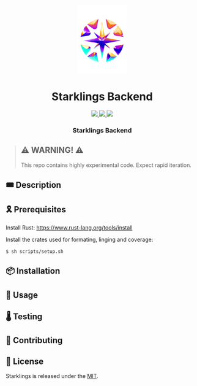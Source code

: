 <p align="center">
    <img src="resources/img/logo.png">
</p>
<div align="center">
  <h1 align="center">Starklings Backend</h1>
  <p align="center">
    <a href="https://discord.gg/onlydust">
        <img src="https://img.shields.io/badge/Discord-6666FF?style=for-the-badge&logo=discord&logoColor=white">
    </a>
    <a href="https://twitter.com/intent/follow?screen_name=onlydust_xyz">
        <img src="https://img.shields.io/badge/Twitter-1DA1F2?style=for-the-badge&logo=twitter&logoColor=white">
    </a>
    <a href="https://contributions.onlydust.xyz/">
        <img src="https://img.shields.io/badge/Contribute-6A1B9A?style=for-the-badge&logo=notion&logoColor=white">
    </a>
  </p>
  
  <h3 align="center">Starklings Backend</h3>
</div>

> ## ⚠️ WARNING! ⚠️
>
> This repo contains highly experimental code.
> Expect rapid iteration.

## 🎟️ Description

## 🎗️ Prerequisites

Install Rust: https://www.rust-lang.org/tools/install

Install the crates used for formating, linging and coverage:

```
$ sh scripts/setup.sh
```

## 📦 Installation

## 🔬 Usage

## 🌡️ Testing

## 🫶 Contributing

## 📄 License

Starklings is released under the [MIT](LICENSE).

